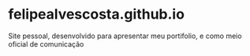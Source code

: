 # felipealvescosta.github.io

Site pessoal, desenvolvido para apresentar meu portifolio, e como meio oficial de comunicação


